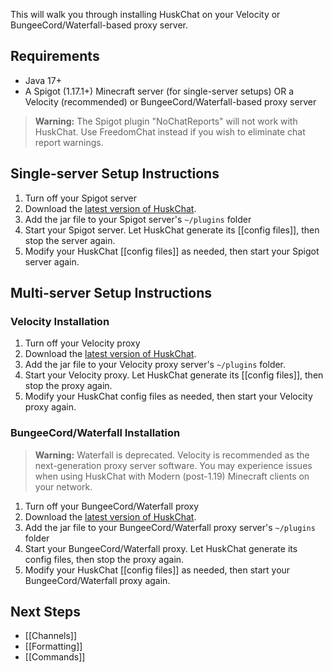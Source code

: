 This will walk you through installing HuskChat on your Velocity or BungeeCord/Waterfall-based proxy server.

## Requirements
* Java 17+
* A Spigot (1.17.1+) Minecraft server (for single-server setups) OR a Velocity (recommended) or BungeeCord/Waterfall-based proxy server

> **Warning:** The Spigot plugin "NoChatReports" will not work with HuskChat. Use FreedomChat instead if you wish to eliminate chat report warnings.

## Single-server Setup Instructions
1. Turn off your Spigot server
2. Download the [latest version of HuskChat](https://github.com/WiIIiam278/HuskChat/releases/latest).
3. Add the jar file to your Spigot server's `~/plugins` folder
4. Start your Spigot server. Let HuskChat generate its [[config files]], then stop the server again.
5. Modify your HuskChat [[config files]] as needed, then start your Spigot server again.

## Multi-server Setup Instructions
### Velocity Installation
1. Turn off your Velocity proxy
2. Download the [latest version of HuskChat](https://github.com/WiIIiam278/HuskChat/releases/latest). 
3. Add the jar file to your Velocity proxy server's `~/plugins` folder. 
4. Start your Velocity proxy. Let HuskChat generate its [[config files]], then stop the proxy again.
5. Modify your HuskChat config files as needed, then start your Velocity proxy again.

### BungeeCord/Waterfall Installation
> **Warning:** Waterfall is deprecated. Velocity is recommended as the next-generation proxy server software. You may experience issues when using HuskChat with Modern (post-1.19) Minecraft clients on your network.

1. Turn off your BungeeCord/Waterfall proxy
2. Download the [latest version of HuskChat](https://github.com/WiIIiam278/HuskChat/releases/latest). 
3. Add the jar file to your BungeeCord/Waterfall proxy server's `~/plugins` folder
4. Start your BungeeCord/Waterfall proxy. Let HuskChat generate its config files, then stop the proxy again.
5. Modify your HuskChat [[config files]] as needed, then start your BungeeCord/Waterfall proxy again.

## Next Steps
* [[Channels]]
* [[Formatting]]
* [[Commands]]
